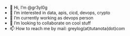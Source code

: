 - 👋 Hi, I’m @gr3yl0g
- 👀 I’m interested in data, apis, cicd, devops, crypto
- 🌱 I’m currently working as devops person
- 💞️ I’m looking to collaborate on cool stuff
- 📫 How to reach me by mail: greylog(at)tutanota(dot)com

<!---
gr3yl0g/gr3yl0g is a ✨ special ✨ repository because its `README.md` (this file) appears on your GitHub profile.
You can click the Preview link to take a look at your changes.
--->
